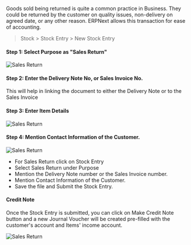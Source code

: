 Goods sold being returned is quite a common practice in Business. They could
be returned by the customer on quality issues, non-delivery on agreed date, or
any other reason. ERPNext allows this transaction for ease of accounting.

> Stock > Stock Entry > New Stock Entry

#### Step 1: Select Purpose as "Sales Return"



  

![Sales Return](assets/erpnext_org/images/erpnext/sales-return-1.png)

#### Step 2: Enter the Delivery Note No, or Sales Invoice No.
This will help in linking the document to either the Delivery  Note or to the Sales Invoice 

#### Step 3: Enter Item Details

![Sales Return](assets/erpnext_org/images/erpnext/sales-return-2.png)

  

#### Step 4: Mention Contact Information of the Customer.

![Sales Return](assets/erpnext_org/images/erpnext/sales-return-3.png)

  

  * For Sales Return click on Stock Entry
  * Select Sales Return under Purpose
  * Mention the Delivery Note number or the Sales Invoice number.
  * Mention Contact Information of the Customer.
  * Save the file and Submit the Stock Entry.

#### Credit Note

Once the Stock Entry is submitted, you can click on Make Credit Note button
and a new Journal Voucher will be created pre-filled with the customer's
account and Items' income account.

![Sales Return](assets/erpnext_org/images/erpnext/sales-return-4.png)

